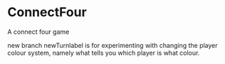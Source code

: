 # ConnectFour
A connect four game


new branch newTurnlabel is for experimenting with changing the player colour system, namely what tells you which player is what colour. 

